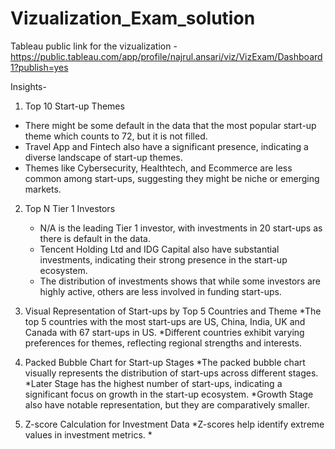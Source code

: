 # Vizualization_Exam_solution
Tableau public link for the vizualization - https://public.tableau.com/app/profile/najrul.ansari/viz/VizExam/Dashboard1?publish=yes

Insights-
1. Top 10 Start-up Themes
  * There might be some default in the data that the most popular start-up theme which counts to 72, but it is not filled.
  * Travel App and Fintech also have a significant presence, indicating a diverse landscape of start-up themes.
  * Themes like Cybersecurity, Healthtech, and Ecommerce are less common among start-ups, suggesting they might be niche or emerging markets.

2. Top N Tier 1 Investors
   * N/A is the leading Tier 1 investor, with investments in 20 start-ups as there is default in the data.
   * Tencent Holding Ltd and IDG Capital also have substantial investments, indicating their strong presence in the start-up ecosystem.
   * The distribution of investments shows that while some investors are highly active, others are less involved in funding start-ups.
  
3. Visual Representation of Start-ups by Top 5 Countries and Theme
   *The top 5 countries with the most start-ups are US, China, India, UK and Canada with 67 start-ups in US.
   *Different countries exhibit varying preferences for themes, reflecting regional strengths and interests.

4. Packed Bubble Chart for Start-up Stages
   *The packed bubble chart visually represents the distribution of start-ups across different stages.
   *Later Stage has the highest number of start-ups, indicating a significant focus on growth in the start-up ecosystem.
   *Growth Stage also have notable representation, but they are comparatively smaller.

5. Z-score Calculation for Investment Data
   *Z-scores help identify extreme values in investment metrics.
   *
